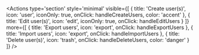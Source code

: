 <Actions
  type='section'
  style='minimal'
  visible={[
    {
      title: 'Create user(s)',
      icon: 'user',
      iconOnly: true,
      onClick: handleCreateUsers,
      color: 'accent'
    },
    {
      title: 'Edit user(s)',
      icon: 'edit',
      iconOnly: true,
      onClick: handleEditUsers
    }
  ]}
  more={[
    {
      title: 'Export users',
      icon: 'export',
      onClick: handleExportUsers
    },
    {
      title: 'Import users',
      icon: 'export',
      onClick: handleImportUsers
    },
    {
      title: 'Delete user(s)',
      icon: 'trash',
      onClick: handleDeleteUsers,
      color: 'danger'
    }
  ]}
/>